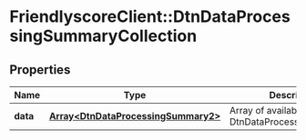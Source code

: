 # FriendlyscoreClient::DtnDataProcessingSummaryCollection

## Properties
Name | Type | Description | Notes
------------ | ------------- | ------------- | -------------
**data** | [**Array&lt;DtnDataProcessingSummary2&gt;**](DtnDataProcessingSummary2.md) | Array of available DtnDataProcessingSummaries | [optional] 


